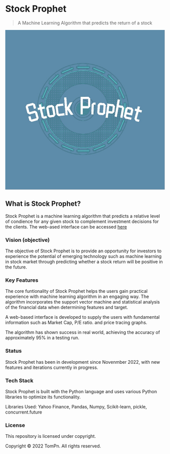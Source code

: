 # Stock Prophet
> A Machine Learning Algorithm that predicts the return of a stock

![Stock Prophet Logo](IMG_1047.jpg)

## What is Stock Prophet?
Stock Prophet is a machine learning algorithm that predicts a relative level of condience for any given stock to complement investment decisions for the clients.
The web-ased interface can be accessed [here](stock-prohett.herokuapp.com)

### Vision (objective)
The objective of Stock Prophet is to provide an opportunity for investors to experience the potential of emerging technology such as machine learning in stock market through predicting whether a stock return will be positive in the future. 

### Key Features
The core funtionality of Stock Prophet helps the users gain practical experience with machine learning algorithm in an engaging way. The algorithm incorporates the support vector machine and statistical analysis of the financial data when determining features and target. 

A web-based interface is developed to supply the users with fundamental information such as Market Cap, P/E ratio. and price tracing graphs.

The algorithm has shown success in real world, achieving the accuracy of approximately 95% in a testing run. 

### Status
Stock Prophet has been in development since Novenmber 2022, with new features and iterations currently in progress.

### Tech Stack
Stock Prophet is built with the Python language and uses various Python libraries to optimize its functionality.

Libraries Used: Yahoo Finance, Pandas, Numpy, Scikit-learn, pickle, concurrent.future

### License
This repository is licensed under copyright.

Copyright © 2022 TomPn. All rights reserved.
